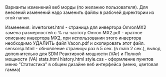 Варианты изменений веб морды (по желанию пользователя).
Для внесений изменений надо заменить файлы в рабочей директории из этой папки.

Изменения:
invertorset.html - страница для инвертора OmronMX2 замена размерностей с % на частоту
Omron MX2.pdf - кратное описание инвертора MX2, при использовании этого инвертора необходимо УДАЛИТЬ файл Vacon.pdf и скопировать этот файл.
sensorsp.html - обновление страницы раз в 5 сек. (в main 2 сек.), вывод дополнительно для SDM Реактивной мощности (VAr) и Полной мощности (VA)
stats.html history.html style.css - оформление пунктов меню "Статистика" в общем дизайне веб интерфейса (меню, цветовая гамма)


